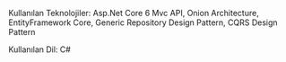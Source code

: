 Kullanılan Teknolojiler: Asp.Net Core 6 Mvc API, Onion Architecture, EntityFramework Core,
Generic Repository Design Pattern, CQRS Design Pattern

Kullanılan Dil: C#
